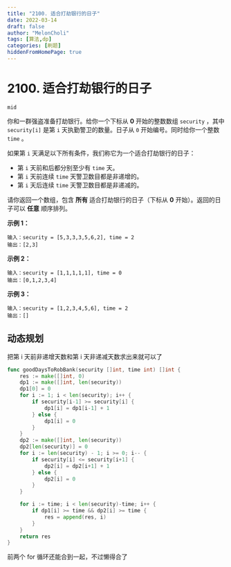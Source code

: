 ```yaml
---
title: "2100. 适合打劫银行的日子"
date: 2022-03-14
draft: false
author: "MelonCholi"
tags: [算法,dp]
categories: [刷题]
hiddenFromHomePage: true
---
```


# 2100. 适合打劫银行的日子

`mid`

你和一群强盗准备打劫银行。给你一个下标从 **0** 开始的整数数组 `security` ，其中 `security[i]` 是第 `i` 天执勤警卫的数量。日子从 `0` 开始编号。同时给你一个整数 `time` 。

如果第 `i` 天满足以下所有条件，我们称它为一个适合打劫银行的日子：

- 第 `i` 天前和后都分别至少有 `time` 天。
- 第 `i` 天前连续 `time` 天警卫数目都是非递增的。
- 第 `i` 天后连续 `time` 天警卫数目都是非递减的。

请你返回一个数组，包含 **所有** 适合打劫银行的日子（下标从 **0** 开始）。返回的日子可以 **任意** 顺序排列。

**示例 1：**

```
输入：security = [5,3,3,3,5,6,2], time = 2
输出：[2,3]
```

**示例 2：**

```
输入：security = [1,1,1,1,1], time = 0
输出：[0,1,2,3,4]
```

**示例 3：**

```
输入：security = [1,2,3,4,5,6], time = 2
输出：[]
```

## 动态规划

把第 i 天前非递增天数和第 i 天非递减天数求出来就可以了

```go
func goodDaysToRobBank(security []int, time int) []int {
	res := make([]int, 0)
	dp1 := make([]int, len(security))
	dp1[0] = 0
	for i := 1; i < len(security); i++ {
		if security[i-1] >= security[i] {
			dp1[i] = dp1[i-1] + 1
		} else {
			dp1[i] = 0
		}
	}
	dp2 := make([]int, len(security))
	dp2[len(security)] = 0
	for i := len(security) - 1; i >= 0; i-- {
		if security[i] <= security[i+1] {
			dp2[i] = dp2[i+1] + 1
		} else {
			dp2[i] = 0
		}
	}

	for i := time; i < len(security)-time; i++ {
		if dp1[i] >= time && dp2[i] >= time {
			res = append(res, i)
		}
	}
	return res
}
```

前两个 for 循环还能合到一起，不过懒得合了